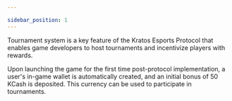 ```yaml
---

sidebar_position: 1
---
```


Tournament system is a key feature of the Kratos Esports Protocol that enables game developers to host tournaments and incentivize players with rewards.

Upon launching the game for the first time post-protocol implementation, a user's in-game wallet is automatically created, and an initial bonus of 50 KCash is deposited. This currency can be used to participate in tournaments.




